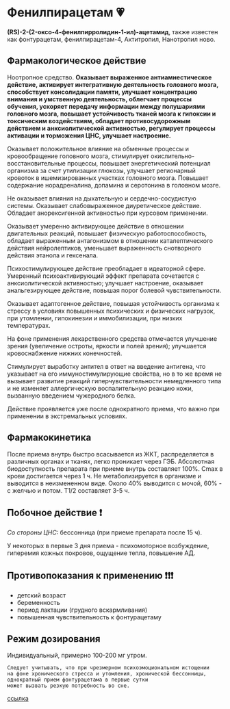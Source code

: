 # Фенилпирацетам :heartpulse:

**(RS)-2-(2-оксо-4-фенилпирролидин-1-ил)-ацетамид**, также известен как фонтурацетам, фенилпирацетам-4, Актитропил, Нанотропил ново.  

## Фармакологическое действие

Ноотропное средство. **Оказывает выраженное антиамнестическое действие, активирует интегративную деятельность головного мозга, способствует консолидации памяти, улучшает концентрацию внимания и умственную деятельность, облегчает процессы обучения, ускоряет передачу информации между полушариями головного мозга, повышает устойчивость тканей мозга к гипоксии и токсическим воздействиям, обладает противосудорожным действием и анксиолитической активностью, регулирует процессы активации и торможения ЦНС, улучшает настроение.**

Оказывает положительное влияние на обменные процессы и кровообращение головного мозга, стимулирует окислительно-восстановительные процессы, повышает энергетический потенциал организма за счет утилизации глюкозы, улучшает регионарный кровоток в ишемизированных участках головного мозга. Повышает содержание норадреналина, допамина и серотонина в головном мозге.

Не оказывает влияния на дыхательную и сердечно-сосудистую системы. Оказывает слабовыраженное диуретическое действие. Обладает анорексигенной активностью при курсовом применении.

Оказывает умеренно активирующее действие в отношении двигательных реакций, повышает физическую работоспособность, обладает выраженным антагонизмом в отношении каталептического действия нейролептиков, уменьшает выраженность снотворного действия этанола и гексенала.

Психостимулирующее действие преобладает в идеаторной сфере. Умеренный психоактивирующий эффект препарата сочетается с анксиолитической активностью; улучшает настроение, оказывает анальгезирующее действие, повышая порог болевой чувствительности.

Оказывает адаптогенное действие, повышая устойчивость организма к стрессу в условиях повышенных психических и физических нагрузок, при утомлении, гипокинезии и иммобилизации, при низких температурах.

На фоне применения лекарственного средства отмечается улучшение зрения (увеличение остроты, яркости и полей зрения); улучшается кровоснабжение нижних конечностей.

Стимулирует выработку антител в ответ на введение антигена, что указывает на его иммуностимулирующие свойства, но в то же время не вызывает развитие реакций гиперчувствительности немедленного типа и не изменяет аллергическую воспалительную реакцию кожи, вызванную введением чужеродного белка.

Действие проявляется уже после однократного приема, что важно при применении в экстремальных условиях.

## Фармакокинетика
После приема внутрь быстро всасывается из ЖКТ, распределяется в различных органах и тканях, легко проникает через ГЭБ. Абсолютная биодоступность препарата при приеме внутрь составляет 100%. Сmax в крови достигается через 1 ч. Не метаболизируется в организме и выводится в неизмененном виде. Около 40% выводится с мочой, 60% - с желчью и потом. T1/2 составляет 3-5 ч.

## Побочное действие :exclamation:
*Со стороны ЦНС:* бессонница (при приеме препарата после 15 ч).

У некоторых в первые 3 дня приема - психомоторное возбуждение, гиперемия кожных покровов, ощущение тепла, повышение АД.

## Противопоказания к применению :exclamation::exclamation::exclamation:
- детский возраст
- беременность
- период лактации (грудного вскармливания)
- повышенная чувствительность к фонтурацетаму

## Режим дозирования
Индивидуальный, примерно 100-200 мг утром.

```
Следует учитывать, что при чрезмерном психоэмоциональном истощении 
на фоне хронического стресса и утомления, хронической бессонницы, 
однократный прием фонтурацетама в первые сутки 
может вызвать резкую потребность во сне. 
```

[ссылка](https://energy-24.online/products/37)
